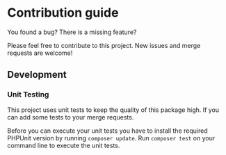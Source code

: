 # Contribution guide

You found a bug? There is a missing feature?

Please feel free to contribute to this project. New issues and merge requests are welcome!

## Development

### Unit Testing

This project uses unit tests to keep the quality of this package high. If you can add some tests to your merge requests.

Before you can execute your unit tests you have to install the required PHPUnit version by running `composer update`.
Run `composer test` on your command line to execute the unit tests.
